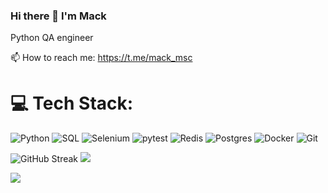 ### Hi there 👋 I'm Mack

Python QA engineer

📫 How to reach me: https://t.me/mack_msc

# 💻 Tech Stack:
![Python](https://img.shields.io/badge/Python-FFD43B?style=for-the-badge&logo=python&logoColor=blue) 
![SQL](https://img.shields.io/badge/SQL-003B57?style=for-the-badge&labelColor=black&logo=sqlite&logoColor=white) 
![Selenium](https://img.shields.io/badge/Selenium-43B02A?style=for-the-badge&logo=Selenium&logoColor=white) 
![pytest](https://img.shields.io/badge/pytest-FFD43B?style=for-the-badge&logo=pytest&logoColor=blue) 
![Redis](https://img.shields.io/badge/redis-%23DD0031.svg?style=for-the-badge&logo=redis&logoColor=white) 
![Postgres](https://img.shields.io/badge/postgres-%23316192.svg?style=for-the-badge&logo=postgresql&logoColor=white) 
![Docker](https://img.shields.io/badge/docker-%230db7ed.svg?style=for-the-badge&logo=docker&logoColor=white) 
![Git](https://img.shields.io/badge/git-%230db7ed.svg?style=for-the-badge&logo=git&logoColor=red) 

![GitHub Streak](http://github-profile-summary-cards.vercel.app/api/cards/stats?username=rublock&theme=2077)   ![](https://github-readme-stats.vercel.app/api/top-langs/?username=rublock&theme=dark&hide_border=false&include_all_commits=true&count_private=false&layout=compact)

![](https://komarev.com/ghpvc/?username=rublock&color=green)


